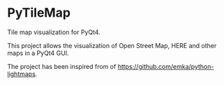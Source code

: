 # PyTileMap

Tile map visualization for PyQt4.

This project allows the visualization of Open Street Map, HERE and other maps
in a PyQt4 GUI.

The project has been inspired from of https://github.com/emka/python-lightmaps.
